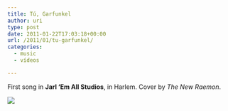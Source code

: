 ```yaml
---
title: Tú, Garfunkel
author: uri
type: post
date: 2011-01-22T17:03:18+00:00
url: /2011/01/tu-garfunkel/
categories:
  - music
  - vídeos

---
```

First song in **Jarl &#8216;Em All Studios**, in Harlem. Cover by _The New Raemon_.

[![](http://img.youtube.com/vi/tm9Hfg5ijzk/0.jpg)](https://youtube.com/watch?v=tm9Hfg5ijzk) 